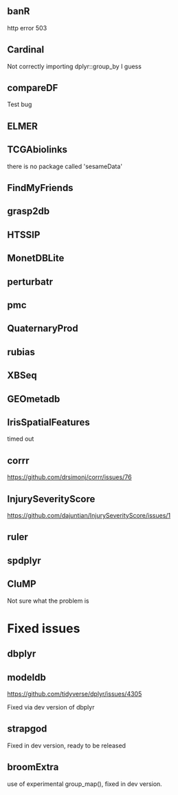 
## banR

http error 503

## Cardinal

Not correctly importing dplyr::group_by I guess

## compareDF

Test bug

## ELMER
## TCGAbiolinks

there is no package called 'sesameData'

## FindMyFriends
## grasp2db
## HTSSIP
## MonetDBLite
## perturbatr
## pmc
## QuaternaryProd
## rubias
## XBSeq
## GEOmetadb
## IrisSpatialFeatures

timed out

## corrr 

https://github.com/drsimonj/corrr/issues/76

## InjurySeverityScore

https://github.com/dajuntian/InjurySeverityScore/issues/1

## ruler
## spdplyr
## CluMP 

Not sure what the problem is

# Fixed issues

## dbplyr 
## modeldb

https://github.com/tidyverse/dplyr/issues/4305

Fixed via dev version of dbplyr

## strapgod

Fixed in dev version, ready to be released

## broomExtra

use of experimental group_map(), fixed in dev version. 

